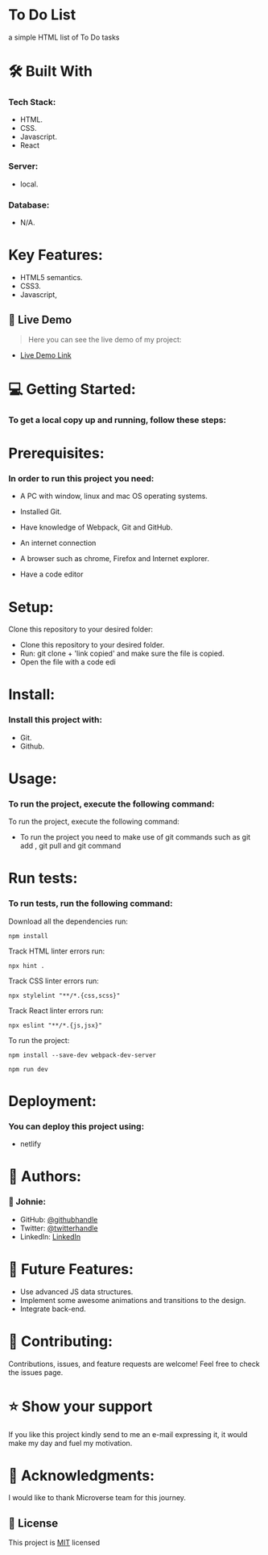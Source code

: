 # To Do List




a simple HTML list of To Do tasks

# 🛠 Built With
### Tech Stack:
- HTML. 
- CSS.
- Javascript.
- React

### Server:
- local.
### Database:
- N/A.

# Key Features:
- HTML5 semantics.
- CSS3.
- Javascript,

## 🚀 Live Demo <a name="live-demo"></a>

> Here you can see the live demo of my project:

 - [Live Demo Link](https://reactjs-todo-pp.netlify.app/) 

# 💻 Getting Started:
### To get a local copy up and running, follow these steps:

# Prerequisites:
### In order to run this project you need:

 - A PC with window, linux and mac OS operating systems.
 
 - Installed Git.

 - Have knowledge of Webpack, Git and GitHub.

 - An internet connection 

 - A browser such as chrome, Firefox and Internet explorer.

 - Have a code editor

# Setup:
Clone this repository to your desired folder:


- Clone this repository to your desired folder.
- Run: git clone + 'link copied' and make sure the file is copied.
- Open the file with a code edi

# Install:
### Install this project with:
- Git.
- Github.

# Usage:
### To run the project, execute the following command:
To run the project, execute the following command:


- To run the project you need to make use of git commands such as git add , git pull and git command

# Run tests:
### To run tests, run the following command:
 

Download all the dependencies run:
```
npm install
```
Track HTML linter errors run:
```
npx hint .
```
Track CSS linter errors run:
```
npx stylelint "**/*.{css,scss}"
```
Track React linter errors run:
```
npx eslint "**/*.{js,jsx}"
```
To run the project:

```
npm install --save-dev webpack-dev-server

npm run dev
```

# Deployment:
### You can deploy this project using:
- netlify

# 👥 Authors:
### 👤 Johnie:
- GitHub: [@githubhandle](https://github.com/johnie261)
- Twitter: [@twitterhandle](https://twitter.com/njorogejohnie)
- LinkedIn: [LinkedIn]([https://linkedin.com/in/linkedinhandle](https://www.linkedin.com/in/john-njoroge-19b6a4245/))

# 🔭 Future Features:
- Use advanced JS data structures.
- Implement some awesome animations and transitions to the design.
- Integrate back-end.


# 🤝 Contributing:
Contributions, issues, and feature requests are welcome!
Feel free to check the issues page.

# ⭐️ Show your support
If you like this project kindly send to me an e-mail expressing it, it would make my day and fuel my motivation.

# 🙏 Acknowledgments:
I would like to thank Microverse team for this journey.


## 📝 License <a name="license"></a>

This project is [MIT](./MIT.md) licensed
